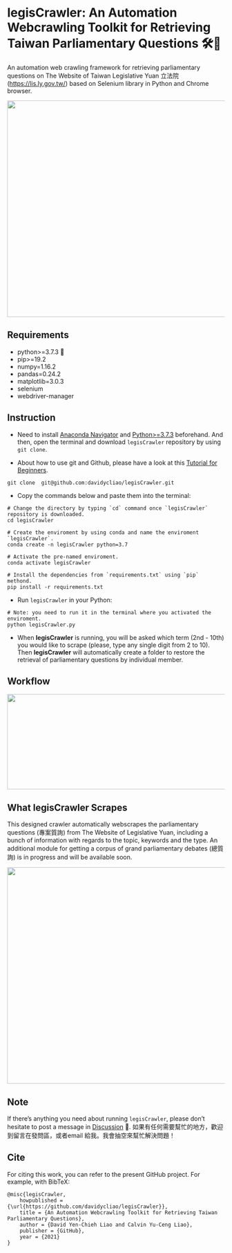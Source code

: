 # legisCrawler: An Automation Webcrawling Toolkit for Retrieving  Taiwan Parliamentary Questions 🛠️🧰

An automation web crawling framework for retrieving parliamentary questions on The Website of Taiwan Legislative Yuan 立法院 (https://lis.ly.gov.tw/) based on Selenium library in Python and Chrome browser. 


<p align="center">
  <img width="700" height="500" src="https://raw.githack.com/davidycliao/legisCrawler/main/images/image1.png" >
</p>


## Requirements

- python>=3.7.3 🐍
- pip>=19.2
- numpy=1.16.2
- pandas=0.24.2
- matplotlib=3.0.3
- selenium
- webdriver-manager

## Instruction

- Need to install [Anaconda Navigator](https://www.anaconda.com/products/individual-b) and [Python>=3.7.3](https://www.python.org/downloads/release/python-3810/) beforehand. And then, open the terminal and download `legisCrawler` repository by using `git clone`.

- About how to use git and Github, please have a look at this [Tutorial for Beginners](https://www.youtube.com/watch?v=RvnM6EEwp1I). 

```
git clone  git@github.com:davidycliao/legisCrawler.git
```

- Copy the commands  below and paste them into the terminal:
```
# Change the directory by typing `cd` command once `legisCrawler` repository is downloaded.
cd legisCrawler

# Create the enviroment by using conda and name the enviroment `legisCrawler`.
conda create -n legisCrawler python=3.7 

# Activate the pre-named enviroment. 
conda activate legisCrawler 

# Install the dependencies from `requirements.txt` using `pip` methond.
pip install -r requirements.txt   
```

- Run `legisCrawler` in your Python:
```
# Note: you need to run it in the terminal where you activated the enviroment.
python legisCrawler.py
```


- When **legisCrawler** is running, you will be asked which term (2nd - 10th) you would like to scrape (please, type any single digit from 2 to 10). Then **legisCrawler** will automatically create a folder to restore the retrieval of parliamentary questions by individual member.  


## Workflow 

<p align="center">
  <img width="700" height="220" src="https://raw.githack.com/davidycliao/legisCrawler/main/images/image4.png" >
</p>


## What **legisCrawler** Scrapes
This designed crawler automatically webscrapes the parliamentary questions (專案質詢) from The Website of Legislative Yuan, including a bunch of information with regards to the topic, keywords and the type. An additional module for getting a corpus of grand parliamentary debates (總質詢) is in progress and will be available soon.

<p align="center">
  <img width="700" height="500" src="https://raw.githack.com/davidycliao/legisCrawler/main/images/image3.png" >
</p>


## Note
If there’s anything you need about running `legisCrawler`, please don’t hesitate to post a message in [Discussion](https://github.com/davidycliao/legisCrawler/discussions) 📣. 如果有任何需要幫忙的地方，歡迎到留言在發問區，或者email 給我。我會抽空來幫忙解決問題！ 


## Cite

For citing this work, you can refer to the present GitHub project. For example, with BibTeX:
```
@misc{legisCrawler,
    howpublished = {\url{https://github.com/davidycliao/legisCrawler}},
    title = {An Automation Webcrawling Toolkit for Retrieving Taiwan Parliamentary Questions},
    author = {David Yen-Chieh Liao and Calvin Yu-Ceng Liao},
    publisher = {GitHub},
    year = {2021}
}
```

